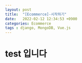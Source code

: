 ```yaml
---
layout: post
title:  "[Ecommerce]-시작하기"
date:   2022-02-12 12:34:53 +0900
categories: Ecommerce
tags : django, MongoDB, Vue.js
---
```



# test 입니다